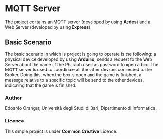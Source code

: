 # MQTT Server
The project contains an MQTT server (developed by using __Aedes__) and a Web Server (developed by using __Express__).
## Basic Scenario
The basic scenario in which is project is going to operate is the following: a physical device developed by using __Arduino__, sends a request to the Web Server about the name of the Pharaoh used as password to open a box. 
The MQTT server is used to coordinate all the other devices connected to the Broker. Doing this, when the box is open and the game is finished, a message relative to a specific topic will be send to the other devices, indicating that the game is finished.
### Author
Edoardo Oranger, Università degli Studi di Bari, Dipartimento di Informatica. 
### Licence
This simple project is under __Common Creative__ Licence.